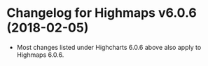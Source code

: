 # Changelog for Highmaps v6.0.6 (2018-02-05)
        
- Most changes listed under Highcharts 6.0.6 above also apply to Highmaps 6.0.6.